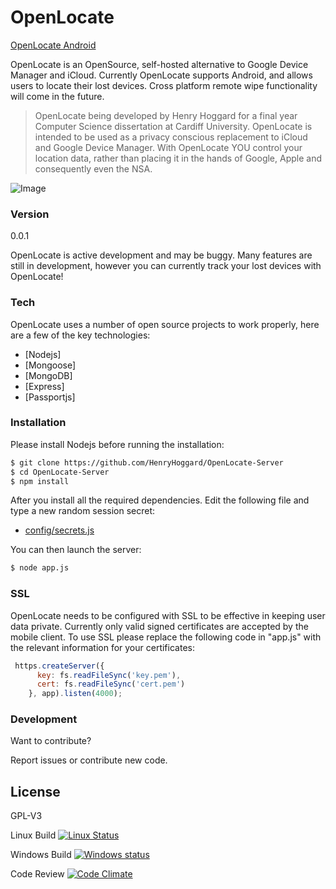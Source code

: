 # OpenLocate

[OpenLocate Android](https://github.com/henryhoggard/openlocate)

OpenLocate is an OpenSource, self-hosted alternative to Google Device Manager and iCloud. Currently OpenLocate  supports Android, and allows users to locate their lost devices. Cross platform remote wipe functionality will come in the future.

> OpenLocate being developed by Henry Hoggard 
> for a final year Computer Science dissertation
> at Cardiff University.
> OpenLocate is intended to be used as a privacy conscious replacement 
> to iCloud and Google Device Manager. With OpenLocate YOU control your location data,
> rather than placing it in the hands of Google, Apple and consequently even the NSA.


![Image](https://i.imgur.com/IHeCAgL.png)

### Version
0.0.1

OpenLocate is active development and may be buggy. Many features are still in development, however you can currently track your lost devices with OpenLocate!

### Tech

OpenLocate uses a number of open source projects to work properly, here are a few of the key technologies:

* [Nodejs] 
* [Mongoose]
* [MongoDB]
* [Express]
* [Passportjs]

### Installation

Please install Nodejs before running the installation:


```sh
$ git clone https://github.com/HenryHoggard/OpenLocate-Server
$ cd OpenLocate-Server
$ npm install
```
After you install all the required dependencies. Edit the following file and type a new random session secret:
* [config/secrets.js](https://github.com/HenryHoggard/OpenLocate-Server/blob/master/config/secrets.js)

You can then launch the server:
```sh
$ node app.js
```
### SSL

OpenLocate needs to be configured with SSL to be effective in keeping user data private. Currently only valid signed certificates are accepted by the mobile client. To use SSL please replace the following code in "app.js" with the relevant information for your certificates:
```js
 https.createServer({
      key: fs.readFileSync('key.pem'),
      cert: fs.readFileSync('cert.pem')
    }, app).listen(4000);

```


### Development

Want to contribute? 

Report issues or contribute new code.


License
----

GPL-V3


Linux Build
[![Linux Status](https://travis-ci.org/HenryHoggard/OpenLocate-Server.svg?branch=master)](https://travis-ci.org/HenryHoggard/OpenLocate-Server)

Windows Build
[![Windows status](https://ci.appveyor.com/api/projects/status/na5b5k29e6klw6l0?svg=true)](https://ci.appveyor.com/project/HenryHoggard/openlocate-server)

Code Review
[![Code Climate](https://codeclimate.com/repos/5538c805e30ba04c29000785/badges/8c01c787a5291ebf13bf/gpa.svg)](https://codeclimate.com/repos/5538c805e30ba04c29000785/feed)


